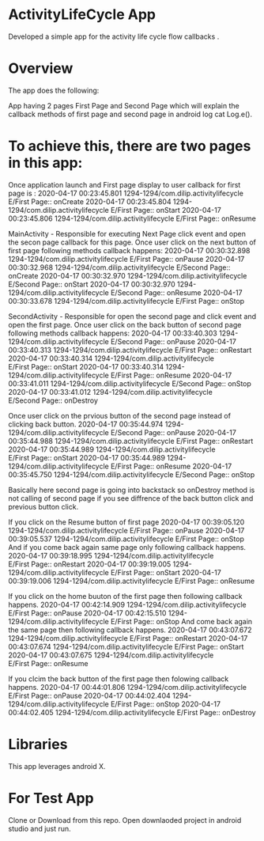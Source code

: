 
# ActivityLifeCycle App
Developed a simple app for the activity life cycle flow callbacks . 


# Overview

The app does the following:

App having 2 pages First Page and Second Page which will explain the callback methods of first page and second page in android log cat Log.e(). 

# To achieve this, there are two pages in this app:
Once application launch and First page display to user callback for first page is :
2020-04-17 00:23:45.801 1294-1294/com.dilip.activitylifecycle E/First Page::  onCreate
2020-04-17 00:23:45.804 1294-1294/com.dilip.activitylifecycle E/First Page::  onStart
2020-04-17 00:23:45.806 1294-1294/com.dilip.activitylifecycle E/First Page::  onResume

MainActivity - Responsible for executing Next Page click event and open the secon page callback for this page.
Once user click on the next button of first page following methods callback happens:
2020-04-17 00:30:32.898 1294-1294/com.dilip.activitylifecycle E/First Page::  onPause
2020-04-17 00:30:32.968 1294-1294/com.dilip.activitylifecycle E/Second Page::  onCreate
2020-04-17 00:30:32.970 1294-1294/com.dilip.activitylifecycle E/Second Page::  onStart
2020-04-17 00:30:32.970 1294-1294/com.dilip.activitylifecycle E/Second Page::  onResume
2020-04-17 00:30:33.678 1294-1294/com.dilip.activitylifecycle E/First Page::  onStop


SecondActivity - Responsible for open the second page and click event and open the first page.
Once user click on the back button of second page following methods callback happens:
2020-04-17 00:33:40.303 1294-1294/com.dilip.activitylifecycle E/Second Page::  onPause
2020-04-17 00:33:40.313 1294-1294/com.dilip.activitylifecycle E/First Page::  onRestart
2020-04-17 00:33:40.314 1294-1294/com.dilip.activitylifecycle E/First Page::  onStart
2020-04-17 00:33:40.314 1294-1294/com.dilip.activitylifecycle E/First Page::  onResume
2020-04-17 00:33:41.011 1294-1294/com.dilip.activitylifecycle E/Second Page::  onStop
2020-04-17 00:33:41.012 1294-1294/com.dilip.activitylifecycle E/Second Page::  onDestroy

Once user click on the prvious button of the second page instead of clicking back button.
2020-04-17 00:35:44.974 1294-1294/com.dilip.activitylifecycle E/Second Page::  onPause
2020-04-17 00:35:44.988 1294-1294/com.dilip.activitylifecycle E/First Page::  onRestart
2020-04-17 00:35:44.989 1294-1294/com.dilip.activitylifecycle E/First Page::  onStart
2020-04-17 00:35:44.989 1294-1294/com.dilip.activitylifecycle E/First Page::  onResume
2020-04-17 00:35:45.750 1294-1294/com.dilip.activitylifecycle E/Second Page::  onStop

Basically here second page is going into backstack so onDestroy method is not calling of second page if you see diffrence 
of the back button click and previous button click.

If you click on the Resume button of first page 
2020-04-17 00:39:05.120 1294-1294/com.dilip.activitylifecycle E/First Page::  onPause
2020-04-17 00:39:05.537 1294-1294/com.dilip.activitylifecycle E/First Page::  onStop
And if you come back again same page only following callback happens.
2020-04-17 00:39:18.995 1294-1294/com.dilip.activitylifecycle E/First Page::  onRestart
2020-04-17 00:39:19.005 1294-1294/com.dilip.activitylifecycle E/First Page::  onStart
2020-04-17 00:39:19.006 1294-1294/com.dilip.activitylifecycle E/First Page::  onResume

If you click on the home buuton of the first page then following callback happens.
2020-04-17 00:42:14.909 1294-1294/com.dilip.activitylifecycle E/First Page::  onPause
2020-04-17 00:42:15.510 1294-1294/com.dilip.activitylifecycle E/First Page::  onStop
And come back again the same page then following callback happens.
2020-04-17 00:43:07.672 1294-1294/com.dilip.activitylifecycle E/First Page::  onRestart
2020-04-17 00:43:07.674 1294-1294/com.dilip.activitylifecycle E/First Page::  onStart
2020-04-17 00:43:07.675 1294-1294/com.dilip.activitylifecycle E/First Page::  onResume

If you clcim the back button of the first page then folowing callback happens.
2020-04-17 00:44:01.806 1294-1294/com.dilip.activitylifecycle E/First Page::  onPause
2020-04-17 00:44:02.404 1294-1294/com.dilip.activitylifecycle E/First Page::  onStop
2020-04-17 00:44:02.405 1294-1294/com.dilip.activitylifecycle E/First Page::  onDestroy

# Libraries
This app leverages android X.


# For Test App
Clone or Download from this repo.
Open downlaoded project in android studio and just run.
